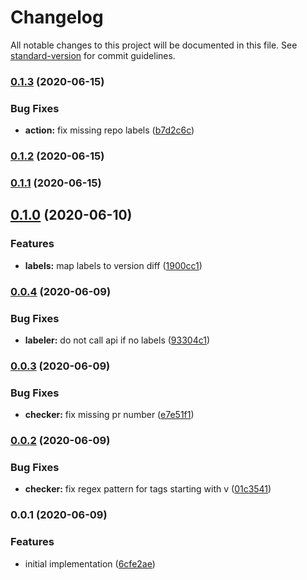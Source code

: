 # Changelog

All notable changes to this project will be documented in this file. See [standard-version](https://github.com/conventional-changelog/standard-version) for commit guidelines.

### [0.1.3](https://github.com/jurijzahn8019/action-dependabot-labels/compare/v0.1.1...v0.1.3) (2020-06-15)


### Bug Fixes

* **action:** fix missing repo labels ([b7d2c6c](https://github.com/jurijzahn8019/action-dependabot-labels/commit/b7d2c6c6249abd031cdef05ee39c0ed692d007d2))

### [0.1.2](https://github.com/jurijzahn8019/action-dependabot-labels/compare/v0.1.1...v0.1.2) (2020-06-15)

### [0.1.1](https://github.com/jurijzahn8019/action-dependabot-labels/compare/v0.1.0...v0.1.1) (2020-06-15)

## [0.1.0](https://github.com/jurijzahn8019/action-dependabot-labels/compare/v0.0.4...v0.1.0) (2020-06-10)


### Features

* **labels:** map labels to version diff ([1900cc1](https://github.com/jurijzahn8019/action-dependabot-labels/commit/1900cc1641aed38fd31d4129d2f08dcd2c829951))

### [0.0.4](https://github.com/jurijzahn8019/action-dependabot-labels/compare/v0.0.3...v0.0.4) (2020-06-09)


### Bug Fixes

* **labeler:** do not call api if no labels ([93304c1](https://github.com/jurijzahn8019/action-dependabot-labels/commit/93304c1c176205ec2a7182b18ccf5b0095acda8d))

### [0.0.3](https://github.com/jurijzahn8019/action-dependabot-labels/compare/v0.0.2...v0.0.3) (2020-06-09)


### Bug Fixes

* **checker:** fix missing pr number ([e7e51f1](https://github.com/jurijzahn8019/action-dependabot-labels/commit/e7e51f1e4e09c49f420db92f00b437bb33770282))

### [0.0.2](https://github.com/jurijzahn8019/action-dependabot-labels/compare/v0.0.1...v0.0.2) (2020-06-09)


### Bug Fixes

* **checker:** fix regex pattern for tags starting with v ([01c3541](https://github.com/jurijzahn8019/action-dependabot-labels/commit/01c35417280036d59065298643ec32c7f556735f))

### 0.0.1 (2020-06-09)


### Features

* initial implementation ([6cfe2ae](https://github.com/jurijzahn8019/action-dependabot-labels/commit/6cfe2aedb73c90d18f8074991ccf9266741557d9))
